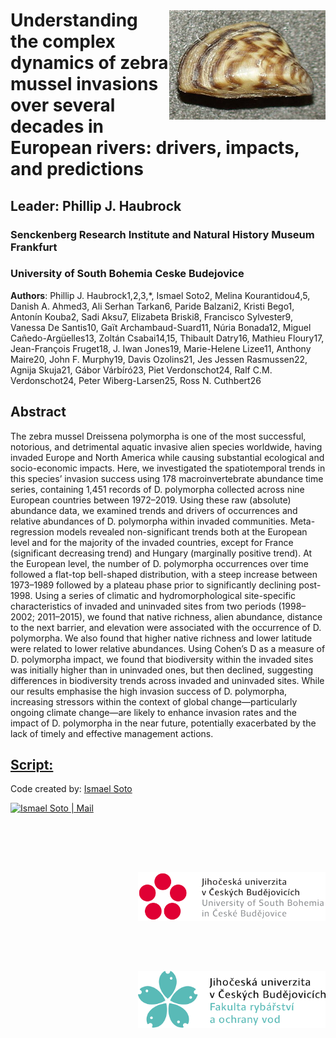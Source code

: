 <img align="right" src="Icons/375px-Dreissena_polymorpha3.jpg" width="250" style="margin-top: 40px">

# Understanding the complex dynamics of zebra mussel invasions over several decades in European rivers: drivers, impacts, and predictions
## Leader: Phillip J. Haubrock
### Senckenberg Research Institute and Natural History Museum Frankfurt
### University of South Bohemia Ceske Budejovice

<strong>Authors</strong>:
Phillip J. Haubrock1,2,3,*, Ismael Soto2, Melina Kourantidou4,5, Danish A. Ahmed3, Ali Serhan Tarkan6, Paride Balzani2, Kristi Bego1, Antonín Kouba2, Sadi Aksu7, Elizabeta Briski8, Francisco Sylvester9, Vanessa De Santis10, Gaït Archambaud-Suard11, Núria Bonada12, Miguel Cañedo-Argüelles13, Zoltán Csabai14,15, Thibault Datry16, Mathieu Floury17, Jean-François Fruget18, J. Iwan Jones19, Marie-Helene Lizee11, Anthony Maire20, John F. Murphy19, Davis Ozolins21, Jes Jessen Rasmussen22, Agnija Skuja21, Gábor Várbíró23, Piet Verdonschot24, Ralf C.M. Verdonschot24, Peter Wiberg-Larsen25, Ross N. Cuthbert26
## Abstract
The zebra mussel Dreissena polymorpha is one of the most successful, notorious, and detrimental aquatic invasive alien species worldwide, having invaded Europe and North America while causing substantial ecological and socio-economic impacts. Here, we investigated the spatiotemporal trends in this species’ invasion success using 178 macroinvertebrate abundance time series, containing 1,451 records of D. polymorpha collected across nine European countries between 1972–2019. Using these raw (absolute) abundance data, we examined trends and drivers of occurrences and  relative abundances of D. polymorpha within invaded communities. Meta-regression models revealed non-significant trends both at the European level and for the majority of the invaded countries, except for France (significant decreasing trend) and Hungary (marginally positive trend). At the European level, the number of D. polymorpha occurrences over time followed a flat-top bell-shaped distribution, with a steep increase between 1973–1989 followed by a plateau phase prior to significantly declining post-1998. Using a series of climatic and hydromorphological site-specific characteristics of invaded and uninvaded sites from two periods (1998–2002; 2011–2015), we found that native richness, alien abundance, distance to the next barrier, and elevation were associated with the occurrence of D. polymorpha. We also found that higher native richness and lower latitude were related to lower relative abundances. Using Cohen’s D as a measure of D. polymorpha impact, we found that biodiversity within the invaded sites was initially higher than in uninvaded ones, but then declined, suggesting differences in biodiversity trends across invaded and uninvaded sites. While our results emphasise the high invasion success of D. polymorpha, increasing stressors within the context of global change—particularly ongoing climate change—are likely to enhance invasion rates and the impact of D. polymorpha in the near future, potentially exacerbated by the lack of timely and effective management actions.

## <a href="https://github.com/IsmaSA/Aquaculture/tree/master/Code">Script:</a>
Code created by: <a href="https://www.researchgate.net/profile/Ismael-Soto-4">Ismael Soto</a><br>  

[<img target="_blank" alt="Ismael Soto | Mail" width="90px" height="30" src="https://img.shields.io/badge/Gmail-D14836?style=for-the-badge&logo=gmail&logoColor=white" />][mail] 

[mail]: mailto:isma-sa@hotmail.com

<img align="right" src="Icons/Logo_(with_name)_of_University_of_South_Bohemia.svg (1).png" width="300" style="margin-top: 80px">                                                                                    
 <img align="right" src="Icons/descarga (1).png" width="300" style="margin-top: 80px">
